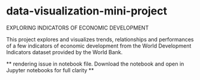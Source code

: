 # data-visualization-mini-project

EXPLORING INDICATORS OF ECONOMIC DEVELOPMENT

This project explores and visualizes trends, relationships and performances of a few indicators of economic development from the World Development Indicators dataset provided by the World Bank.

** rendering issue in notebook file. Download the notebook and open in Jupyter notebooks for full clarity **
